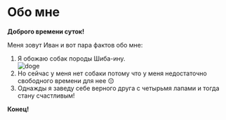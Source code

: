 # Обо мне

**Доброго времени суток!**

Меня зовут Иван и вот пара фактов обо мне:

1. Я обожаю собак породы Шиба-ину.  
   ![doge](http://cdn.shopify.com/s/files/1/0535/2738/0144/articles/shutterstock_518591449.jpg?v=1678219124)
2. Но сейчас у меня нет собаки потому что у меня недостаточно свободного времени для нее :pensive:
3. Однажды я заведу себе верного друга с четырьмя лапами и тогда стану счастливым! 

**Конец!**